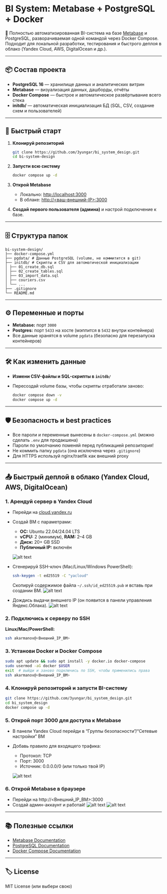 # BI System: Metabase + PostgreSQL + Docker

🚀 Полностью автоматизированная BI-система на базе [Metabase](https://www.metabase.com/) и PostgreSQL, разворачиваемая одной командой через Docker Compose.  
Подходит для локальной разработки, тестирования и быстрого деплоя в облако (Yandex Cloud, AWS, DigitalOcean и др.).

---

## 📦 Состав проекта

- **PostgreSQL 16** — хранилище данных и аналитических витрин
- **Metabase** — визуализация данных, дашборды, отчёты
- **Docker Compose** — быстрое и автоматическое развёртывание всего стека
- **initdb/** — автоматическая инициализация БД (SQL, CSV, создание схем и пользователей)

---

## 🚀 Быстрый старт

1. **Клонируй репозиторий**

    ```bash
    git clone https://github.com/3yungar/bi_system_design.git
    cd bi-system-design
    ```

2. **Запусти всю систему**

    ```bash
    docker compose up -d
    ```

3. **Открой Metabase**

    - Локально: [http://localhost:3000](http://localhost:3000)
    - В облаке: [http://<ваш-внешний-IP>:3000](http://<ваш-внешний-IP>:3000)

4. **Создай первого пользователя (админа)** и настрой подключение к базе.

---

## 🗄️ Структура папок
```
bi-system-design/
├── docker-compose.yml
├── pgdata/ # Данные PostgreSQL (volume, не коммитится в git)
├── initdb/ # Скрипты и CSV для автоматической инициализации
│ ├── 01_create_db.sql
│ ├── 02_create_tables.sql
│ ├── 03_import_data.sql
│ ├── couriers.csv
│ └── ...
├── .gitignore
└── README.md
```

---

## ⚙️ Переменные и порты

- **Metabase:** порт `3000`
- **Postgres:** порт `5433` на хосте (мэппится в `5432` внутри контейнера)
- Все данные хранятся в volume `pgdata` (безопасно для перезапуска контейнеров)

---

## 🛠️ Как изменить данные

- **Измени CSV-файлы и SQL-скрипты в `initdb/`**
- Пересоздай volume базы, чтобы скрипты отработали заново:

    ```bash
    docker compose down -v
    docker compose up -d
    ```

---

## 🛡️ Безопасность и best practices

- Все пароли и переменные вынесены в `docker-compose.yml` (можно сделать `.env` для продакшена)
- Пароли по умолчанию поменяй перед публикацией репозитория!
- Не коммить папку `pgdata` (она исключена через `.gitignore`)
- Для HTTPS используй nginx/traefik как внешний proxy

---

## 📤 Быстрый деплой в облако (Yandex Cloud, AWS, DigitalOcean)

### 1. Арендуй сервер в Yandex Cloud

- Перейди на [cloud.yandex.ru](https://cloud.yandex.ru/services/compute)
- Создай ВМ с параметрами:
    - **ОС:** Ubuntu 22.04/24.04 LTS
    - **vCPU:** 2 (минимум), **RAM:** 2–4 GB
    - **Диск:** 20+ GB SSD
    - **Публичный IP:** включён

    ![alt text](images/image2.png)

- Сгенерируй SSH-ключ (Mac/Linux/Windows PowerShell):
    ```bash
    ssh-keygen -t ed25519 -C "yacloud"
    ```
    Скопируй содержимое файла `~/.ssh/id_ed25519.pub` и вставь при создании ВМ.
    ![alt text](images/image3.png)

- Дождись выдачи внешнего IP (он появится в панели управления Яндекс.Облака).
    ![alt text](images/image4.png)

### 2. Подключись к серверу по SSH

**Linux/Mac/PowerShell:**

```bash
ssh akarmanov@<Внешний_IP_ВМ>
```

### 3. Установи Docker и Docker Compose

```bash
sudo apt update && sudo apt install -y docker.io docker-compose
sudo usermod -aG docker $USER
exit  # выйди и заново подключись по SSH, чтобы применились права
ssh akarmanov@<Внешний_IP_ВМ>
```

### 4. Клонируй репозиторий и запусти BI-систему

```bash
git clone https://github.com/3yungar/bi_system_design.git
cd bi_system_design
docker compose up -d
```

### 5. Открой порт 3000 для доступа к Metabase

- В панели Yandex Cloud перейди в “Группы безопасности”/“Сетевые настройки” ВМ
- Добавь правило для входящего трафика:

    - Протокол: TCP
    - Порт: 3000
    - Источник: 0.0.0.0/0 (или только твой IP)

    ![alt text](images/image5.png)


### 6. Открой Metabase в браузере

- Перейди на http://<Внешний_IP_ВМ>:3000
- Создай админ-аккаунт и работай!
![alt text](images/image6.png)
![alt text](images/image7.png)

---


## 📚 Полезные ссылки

- [Metabase Documentation](https://www.metabase.com/docs/latest/)
- [PostgreSQL Documentation](https://www.postgresql.org/docs/)
- [Docker Compose Documentation](https://docs.docker.com/compose/)

---


## 🏷️ License

MIT License (или выбери свою)
